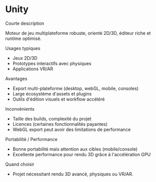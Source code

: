 # Unity

Courte description

Moteur de jeu multiplateforme robuste, orienté 2D/3D, éditeur riche et runtime optimisé.

Usages typiques

- Jeux 2D/3D
- Prototypes interactifs avec physiques
- Applications VR/AR

Avantages

- Export multi-plateforme (desktop, webGL, mobile, consoles)
- Large écosystème d'assets et plugins
- Outils d'édition visuels et workflow accéléré

Inconvénients

- Taille des builds, complexité du projet
- Licences (certaines fonctionnalités payantes)
- WebGL export peut avoir des limitations de performance

Portabilité / Performance

- Bonne portabilité mais attention aux cibles (mobile/console)
- Excellente performance pour rendu 3D grâce à l'accélération GPU

Quand choisir

- Projet nécessitant rendu 3D avancé, physiques ou VR/AR.
